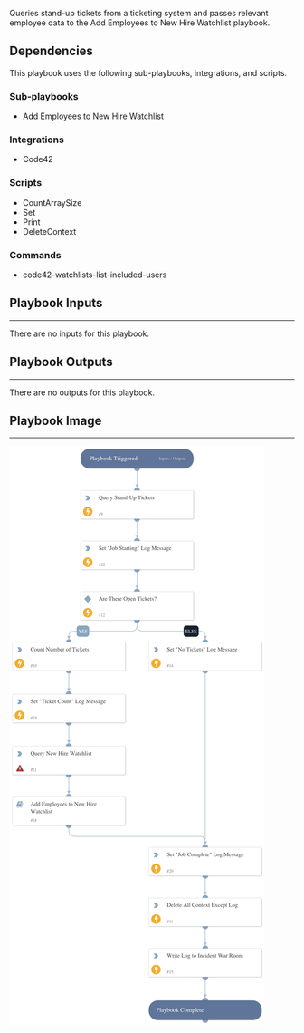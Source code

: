 Queries stand-up tickets from a ticketing system and passes relevant employee data to the Add Employees to New Hire Watchlist playbook.

## Dependencies

This playbook uses the following sub-playbooks, integrations, and scripts.

### Sub-playbooks

* Add Employees to New Hire Watchlist

### Integrations

* Code42

### Scripts

* CountArraySize
* Set
* Print
* DeleteContext

### Commands

* code42-watchlists-list-included-users

## Playbook Inputs

---
There are no inputs for this playbook.

## Playbook Outputs

---
There are no outputs for this playbook.

## Playbook Image

---

![New Hire Auto-Add](../doc_files/New_Hire_Auto-Add.png)

